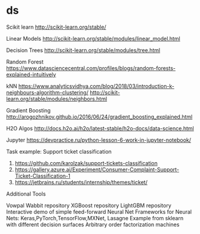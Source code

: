 # ds
Scikit learn
http://scikit-learn.org/stable/

Linear Models
http://scikit-learn.org/stable/modules/linear_model.html

Decision Trees
http://scikit-learn.org/stable/modules/tree.html

Random Forest
https://www.datasciencecentral.com/profiles/blogs/random-forests-explained-intuitively

kNN
https://www.analyticsvidhya.com/blog/2018/03/introduction-k-neighbours-algorithm-clustering/
http://scikit-learn.org/stable/modules/neighbors.html

Gradient Boosting
http://arogozhnikov.github.io/2016/06/24/gradient_boosting_explained.html

H2O Algos
http://docs.h2o.ai/h2o/latest-stable/h2o-docs/data-science.html

Jupyter
https://devpractice.ru/python-lesson-6-work-in-jupyter-notebook/

Task example:
Support ticket classification

1. https://github.com/karolzak/support-tickets-classification
2. https://gallery.azure.ai/Experiment/Consumer-Complaint-Support-Ticket-Classification-1
3. https://jetbrains.ru/students/internship/themes/ticket/

Additional Tools

Vowpal Wabbit repository
XGBoost repository
LightGBM repository
Interactive demo of simple feed-forward Neural Net
Frameworks for Neural Nets: Keras,PyTorch,TensorFlow,MXNet, Lasagne
Example from sklearn with different decision surfaces
Arbitrary order factorization machines
